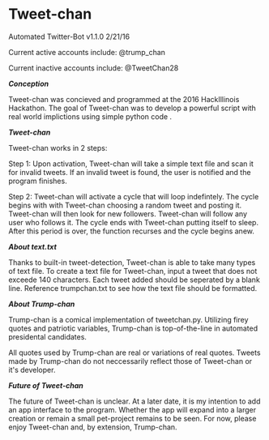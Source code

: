 # Tweet-chan
Automated Twitter-Bot v1.1.0 2/21/16

Current active accounts include:
    @trump_chan
    
Current inactive accounts include:
    @TweetChan28
    
***Conception***

Tweet-chan was concieved and programmed at the 2016 HackIllinois Hackathon. The goal of Tweet-chan was to develop a powerful script with real world implictions using simple python code . 

***Tweet-chan***

Tweet-chan works in 2 steps:

Step 1: Upon activation, Tweet-chan will take a simple text file and scan it for invalid tweets. If an invalid tweet is found, the user is notified and the program finishes. 

Step 2: Tweet-chan will activate a cycle that will loop indefintely. The cycle begins with with Tweet-chan choosing a random tweet and posting it. Tweet-chan will then look for new followers. Tweet-chan will follow any user who follows it. The cycle ends with Tweet-chan putting itself to sleep. After this period is over, the function recurses and the cycle begins anew. 

***About text.txt***

Thanks to built-in tweet-detection, Tweet-chan is able to take many types of text file. To create a text file for Tweet-chan, input a tweet that does not exceede 140 characters. Each tweet added should be seperated by a blank line. Reference trumpchan.txt to see how the text file should be formatted. 
    
***About Trump-chan***

Trump-chan is a comical implementation of tweetchan.py. Utilizing firey quotes and patriotic variables, Trump-chan is top-of-the-line in automated presidental candidates. 

All quotes used by Trump-chan are real or variations of real quotes. Tweets made by Trump-chan do not neccessarily reflect those of Tweet-chan or it's developer. 

***Future of Tweet-chan***

The future of Tweet-chan is unclear. At a later date, it is my intention to add an app interface to the program. Whether the app will expand into a larger creation or remain a small pet-project remains to be seen. For now, please enjoy Tweet-chan and, by extension, Trump-chan.
